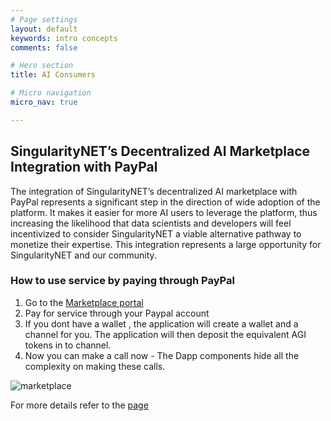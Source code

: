 ```yaml
---
# Page settings
layout: default
keywords: intro concepts
comments: false

# Hero section
title: AI Consumers

# Micro navigation
micro_nav: true

---
```


## SingularityNET’s Decentralized AI Marketplace Integration with PayPal

The integration of SingularityNET’s decentralized AI marketplace with PayPal represents a significant step in the direction of wide adoption of the platform. It makes it easier for more AI users to leverage the platform, thus increasing the likelihood that data scientists and developers will feel incentivized to consider SingularityNET a viable alternative pathway to monetize their expertise. This integration represents a large opportunity for SingularityNET and our community.



### How to use service by paying through PayPal

1.	Go to the [Marketplace portal](http://beta.singularitynet.io)
2.	Pay for service through your Paypal account    
3.	If you dont have a wallet , the application will create a wallet and a channel for you.
    The application will then deposit the equivalent AGI tokens in to channel.
4.	Now you can make a call now - The Dapp components hide all the complexity on making these calls.

![marketplace](/assets/img/dapp/marketplaceimage.gif)

For more details refer to the [page](/docs/ai-consumers/marketplace-service_invocation)
   
